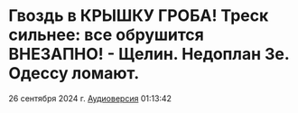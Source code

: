 # Гвоздь в КРЫШКУ ГРОБА! Треск сильнее: все обрушится ВНЕЗАПНО! - Щелин. Недоплан Зе. Одессу ломают.

26 сентября 2024 г. [Аудиоверсия](https://e.pcloud.link/publink/show?code=XZkgndZ9IHal1LSfXHHu16diwSFIQBq3LEV) 01:13:42
